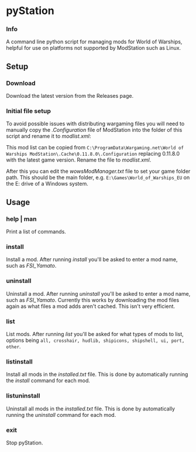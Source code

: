 # pyStation
### Info

A command line python script for managing mods for World of Warships, helpful for use on platforms not supported by ModStation such as Linux.

## Setup

### Download

Download the latest version from the Releases page. 

### Initial file setup

To avoid possible issues with distributing wargaming files you will need to manually copy the *.Configuration* file of ModStation into the folder of this script and rename it to *modlist.xml*:

This mod list can be copied from `C:\ProgramData\Wargaming.net\World of Warships ModStation\.Cache\0.11.8.0\.Configuration` replacing 0.11.8.0 with the latest game version. Rename the file to *modlist.xml*.

After this you can edit the *wowsModManager.txt* file to set your game folder path. This should be the main folder, e.g. `E:\Games\World_of_Warships_EU` on the E: drive of a Windows system.

## Usage

### help | man

Print a list of commands.

### install

Install a mod. After running *install* you'll be asked to enter a mod name, such as *FSI_Yamato*.

### uninstall

Uninstall a mod. After running *uninstall* you'll be asked to enter a mod name, such as *FSI_Yamato*. Currently this works by downloading the mod files again as what files a mod adds aren't cached. This isn't very efficient.

### list

List mods. After running *list* you'll be asked for what types of mods to list, options being `all, crosshair, hudlib, shipicons, shipshell, ui, port, other`.

### listinstall

Install all mods in the *installed.txt* file. This is done by automatically running the *install* command for each mod.

### listuninstall

Uninstall all mods in the *installed.txt* file. This is done by automatically running the *uninstall* command for each mod.

### exit

Stop pyStation.